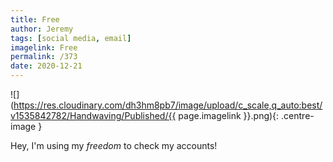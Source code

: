 ```yaml
---
title: Free
author: Jeremy
tags: [social media, email]
imagelink: Free
permalink: /373
date: 2020-12-21
---
```


![](https://res.cloudinary.com/dh3hm8pb7/image/upload/c_scale,q_auto:best/v1535842782/Handwaving/Published/{{ page.imagelink }}.png){: .centre-image }

Hey, I'm using my *freedom* to check my accounts!

